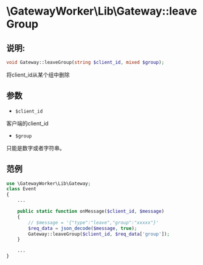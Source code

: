 # \GatewayWorker\Lib\Gateway::leaveGroup

## 说明:
```php
void Gateway::leaveGroup(string $client_id, mixed $group);
```

将client_id从某个组中删除


## 参数

* ```$client_id```

客户端的client_id

* ```$group```

只能是数字或者字符串。

## 范例
```php
use \GatewayWorker\Lib\Gateway;
class Event
{
    ...

    public static function onMessage($client_id, $message)
    {
        // $message = '{"type":"leave","group":"xxxxx"}'
        $req_data = json_decode($message, true);
        Gateway::leaveGroup($client_id, $req_data['group']);
    }

    ...
}

```
